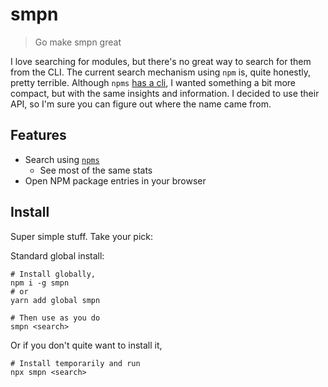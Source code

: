 # smpn

> Go make smpn great

I love searching for modules, but there's no great way to search for them from
the CLI. The current search mechanism using `npm` is, quite honestly, pretty
terrible. Although `npms` [has a cli](https://www.npmjs.com/package/npms-cli), I
wanted something a bit more compact, but with the same insights and information.
I decided to use their API, so I'm sure you can figure out where the name came
from.

## Features

+ Search using [`npms`](https://npms.io)
  + See most of the same stats
+ Open NPM package entries in your browser

## Install

Super simple stuff. Take your pick:

Standard global install:
```shell
# Install globally,
npm i -g smpn
# or
yarn add global smpn

# Then use as you do
smpn <search>
```

Or if you don't quite want to install it,
```shell
# Install temporarily and run
npx smpn <search>
```
